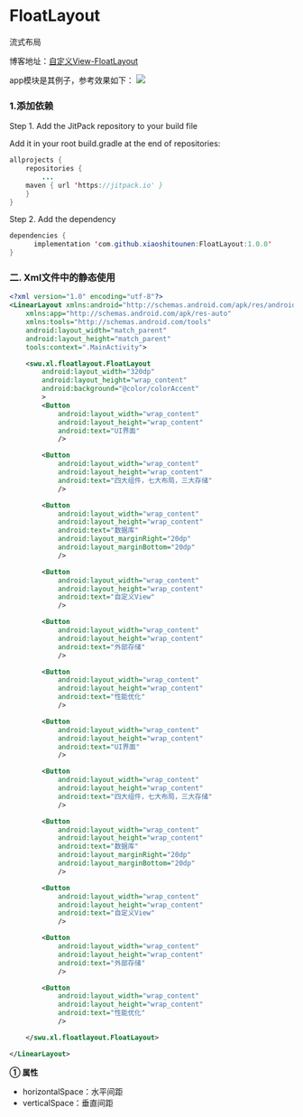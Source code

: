 # FloatLayout
流式布局

博客地址：[自定义View-FloatLayout](https://fanandjiu.com/%E8%87%AA%E5%AE%9A%E4%B9%89View-FloatLayout/#more)

app模块是其例子，参考效果如下：
![](https://android-1300729795.cos.ap-chengdu.myqcloud.com/project/Self_View/FloatLayout/float_layout.png)

### 1.添加依赖

Step 1. Add the JitPack repository to your build file

Add it in your root build.gradle at the end of repositories:
~~~java
allprojects {
    repositories {
        ...
	maven { url 'https://jitpack.io' }
    }
}
~~~

Step 2. Add the dependency

~~~java
dependencies {
	  implementation 'com.github.xiaoshitounen:FloatLayout:1.0.0'
}
~~~

### 二. Xml文件中的静态使用
~~~xml
<?xml version="1.0" encoding="utf-8"?>
<LinearLayout xmlns:android="http://schemas.android.com/apk/res/android"
    xmlns:app="http://schemas.android.com/apk/res-auto"
    xmlns:tools="http://schemas.android.com/tools"
    android:layout_width="match_parent"
    android:layout_height="match_parent"
    tools:context=".MainActivity">

    <swu.xl.floatlayout.FloatLayout
        android:layout_width="320dp"
        android:layout_height="wrap_content"
        android:background="@color/colorAccent"
        >
        <Button
            android:layout_width="wrap_content"
            android:layout_height="wrap_content"
            android:text="UI界面"
            />

        <Button
            android:layout_width="wrap_content"
            android:layout_height="wrap_content"
            android:text="四大组件，七大布局，三大存储"
            />

        <Button
            android:layout_width="wrap_content"
            android:layout_height="wrap_content"
            android:text="数据库"
            android:layout_marginRight="20dp"
            android:layout_marginBottom="20dp"
            />

        <Button
            android:layout_width="wrap_content"
            android:layout_height="wrap_content"
            android:text="自定义View"
            />

        <Button
            android:layout_width="wrap_content"
            android:layout_height="wrap_content"
            android:text="外部存储"
            />

        <Button
            android:layout_width="wrap_content"
            android:layout_height="wrap_content"
            android:text="性能优化"
            />

        <Button
            android:layout_width="wrap_content"
            android:layout_height="wrap_content"
            android:text="UI界面"
            />

        <Button
            android:layout_width="wrap_content"
            android:layout_height="wrap_content"
            android:text="四大组件，七大布局，三大存储"
            />

        <Button
            android:layout_width="wrap_content"
            android:layout_height="wrap_content"
            android:text="数据库"
            android:layout_marginRight="20dp"
            android:layout_marginBottom="20dp"
            />

        <Button
            android:layout_width="wrap_content"
            android:layout_height="wrap_content"
            android:text="自定义View"
            />

        <Button
            android:layout_width="wrap_content"
            android:layout_height="wrap_content"
            android:text="外部存储"
            />

        <Button
            android:layout_width="wrap_content"
            android:layout_height="wrap_content"
            android:text="性能优化"
            />

    </swu.xl.floatlayout.FloatLayout>

</LinearLayout>
~~~

**① 属性**
- horizontalSpace：水平间距
- verticalSpace：垂直间距

